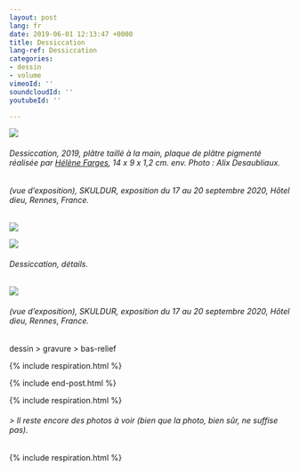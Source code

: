 ```yaml
---
layout: post
lang: fr
date: 2019-06-01 12:13:47 +0000
title: Dessiccation
lang-ref: Dessiccation
categories:
- dessin
- volume
vimeoId: ''
soundcloudId: ''
youtubeId: ''

---
```

![](/mepierdoparaver/imgs/disseccation-01.jpg)

###### _Dessiccation_, 2019, plâtre taillé à la main, plaque de plâtre pigmenté réalisée par [Hélène Farges](https://helenefarges.net/), 14 x 9 x 1,2 cm. env. Photo : Alix Desaubliaux.

###### (vue d’exposition), _SKULDUR_, exposition du 17 au 20 septembre 2020, Hôtel dieu, Rennes, France.

![](/mepierdoparaver/imgs/disseccation-02.jpg)

![](/mepierdoparaver/imgs/disseccation-03.jpg)

###### _Dessiccation_, détails.

![](/mepierdoparaver/imgs/disseccation-04.jpg)

###### (vue d’exposition), _SKULDUR_, exposition du 17 au 20 septembre 2020, Hôtel dieu, Rennes, France.

dessin > gravure > bas-relief

{% include respiration.html %}

{% include end-post.html %}

{% include respiration.html %}

###### _> Il reste encore des photos à voir (bien que la photo, bien sûr, ne suffise pas)._

{% include respiration.html %}